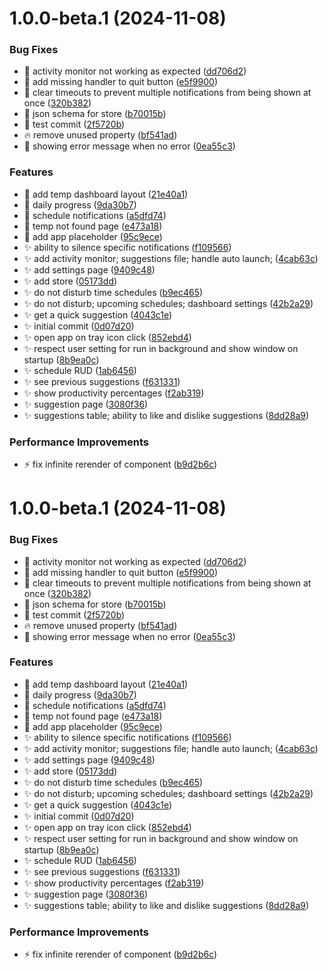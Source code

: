 # 1.0.0-beta.1 (2024-11-08)


### Bug Fixes

* :bug: activity monitor not working as expected ([dd706d2](https://github.com/Rethora/active-pixel-2/commit/dd706d2ab008b0484c799c9f6dce4da5067feeca))
* :bug: add missing handler to quit button ([e5f9900](https://github.com/Rethora/active-pixel-2/commit/e5f9900191a1515dbc8ea1f2e9ba65b5520fb305))
* :bug: clear timeouts to prevent multiple notifications from being shown at once ([320b382](https://github.com/Rethora/active-pixel-2/commit/320b38215bc96c7820e5e98d350819aae0204af5))
* :bug: json schema for store ([b70015b](https://github.com/Rethora/active-pixel-2/commit/b70015b4556f764c260acdbb9c11746fc8d37ad6))
* :construction: test commit ([2f5720b](https://github.com/Rethora/active-pixel-2/commit/2f5720ba350017a4d94bc13f926052f5e1d28b07))
* :fire: remove unused property ([bf541ad](https://github.com/Rethora/active-pixel-2/commit/bf541adcddb80f34587a2c7b979201ad2478cd7c))
* :goal_net: showing error message when no error ([0ea55c3](https://github.com/Rethora/active-pixel-2/commit/0ea55c3722e6fe1427e2574ae29cc9bce81a3a3e))


### Features

* :construction: add temp dashboard layout ([21e40a1](https://github.com/Rethora/active-pixel-2/commit/21e40a10369448b6be7b95f0370085b0a097b255))
* :construction: daily progress ([9da30b7](https://github.com/Rethora/active-pixel-2/commit/9da30b7db56db403750ebbf6e748d8fa73b15d58))
* :construction: schedule notifications ([a5dfd74](https://github.com/Rethora/active-pixel-2/commit/a5dfd74e2106783c887efa7fdf206bf55e41e8a8))
* :construction: temp not found page ([e473a18](https://github.com/Rethora/active-pixel-2/commit/e473a18e69e2b687d874eb054b072b545f6e165b))
* :lipstick: add app placeholder ([95c9ece](https://github.com/Rethora/active-pixel-2/commit/95c9eceb66e1aab8d656a435063b1a4563a4f836))
* :sparkles: ability to silence specific notifications ([f109566](https://github.com/Rethora/active-pixel-2/commit/f109566798ad0ad8e1a6a3910840a8c21f0a8df4))
* :sparkles: add activity monitor; suggestions file; handle auto launch; ([4cab63c](https://github.com/Rethora/active-pixel-2/commit/4cab63c17ade4f2f18e8a71c5b68695d748e75d3))
* :sparkles: add settings page ([9409c48](https://github.com/Rethora/active-pixel-2/commit/9409c481b5469da94c0204e8a3b90b6b5c231df9))
* :sparkles: add store ([05173dd](https://github.com/Rethora/active-pixel-2/commit/05173dd70a1e99313284d1a4978582cd4496d05c))
* :sparkles: do not disturb time schedules ([b9ec465](https://github.com/Rethora/active-pixel-2/commit/b9ec46538be814989d8a1a7709c81cf79c83e302))
* :sparkles: do not disturb; upcoming schedules; dashboard settings ([42b2a29](https://github.com/Rethora/active-pixel-2/commit/42b2a2972faf30c7505513eccb298d2e1b5dc4b0))
* :sparkles: get a quick suggestion ([4043c1e](https://github.com/Rethora/active-pixel-2/commit/4043c1e4ceefbbef3f9d1877538d03e74cb925fc))
* :sparkles: initial commit ([0d07d20](https://github.com/Rethora/active-pixel-2/commit/0d07d202cccf5e5a255abbfd068a16b9bd128627))
* :sparkles: open app on tray icon click ([852ebd4](https://github.com/Rethora/active-pixel-2/commit/852ebd43282accb7d8df48addb90f8f13fcced14))
* :sparkles: respect user setting for run in background and show window on startup ([8b9ea0c](https://github.com/Rethora/active-pixel-2/commit/8b9ea0cdee8e6d8f76644845d9f7a7f3c9f6dde1))
* :sparkles: schedule RUD ([1ab6456](https://github.com/Rethora/active-pixel-2/commit/1ab6456b562bdbecae732e38f5a8e43df8801994))
* :sparkles: see previous suggestions ([f631331](https://github.com/Rethora/active-pixel-2/commit/f631331e2e3a65ee49d832463ae45a00b49b49a3))
* :sparkles: show productivity percentages ([f2ab319](https://github.com/Rethora/active-pixel-2/commit/f2ab319b5af521296793723efcab02905f5eba77))
* :sparkles: suggestion page ([3080f36](https://github.com/Rethora/active-pixel-2/commit/3080f362207a1cb5ffea6462ad9cac6d53350617))
* :sparkles: suggestions table; ability to like and dislike suggestions ([8dd28a9](https://github.com/Rethora/active-pixel-2/commit/8dd28a9488df688446f86e02e3185a49a15f244b))


### Performance Improvements

* :zap: fix infinite rerender of component ([b9d2b6c](https://github.com/Rethora/active-pixel-2/commit/b9d2b6c5c63fb8566c6ab21aa86a5ca3ddbecf98))

# 1.0.0-beta.1 (2024-11-08)


### Bug Fixes

* :bug: activity monitor not working as expected ([dd706d2](https://github.com/Rethora/active-pixel-2/commit/dd706d2ab008b0484c799c9f6dce4da5067feeca))
* :bug: add missing handler to quit button ([e5f9900](https://github.com/Rethora/active-pixel-2/commit/e5f9900191a1515dbc8ea1f2e9ba65b5520fb305))
* :bug: clear timeouts to prevent multiple notifications from being shown at once ([320b382](https://github.com/Rethora/active-pixel-2/commit/320b38215bc96c7820e5e98d350819aae0204af5))
* :bug: json schema for store ([b70015b](https://github.com/Rethora/active-pixel-2/commit/b70015b4556f764c260acdbb9c11746fc8d37ad6))
* :construction: test commit ([2f5720b](https://github.com/Rethora/active-pixel-2/commit/2f5720ba350017a4d94bc13f926052f5e1d28b07))
* :fire: remove unused property ([bf541ad](https://github.com/Rethora/active-pixel-2/commit/bf541adcddb80f34587a2c7b979201ad2478cd7c))
* :goal_net: showing error message when no error ([0ea55c3](https://github.com/Rethora/active-pixel-2/commit/0ea55c3722e6fe1427e2574ae29cc9bce81a3a3e))


### Features

* :construction: add temp dashboard layout ([21e40a1](https://github.com/Rethora/active-pixel-2/commit/21e40a10369448b6be7b95f0370085b0a097b255))
* :construction: daily progress ([9da30b7](https://github.com/Rethora/active-pixel-2/commit/9da30b7db56db403750ebbf6e748d8fa73b15d58))
* :construction: schedule notifications ([a5dfd74](https://github.com/Rethora/active-pixel-2/commit/a5dfd74e2106783c887efa7fdf206bf55e41e8a8))
* :construction: temp not found page ([e473a18](https://github.com/Rethora/active-pixel-2/commit/e473a18e69e2b687d874eb054b072b545f6e165b))
* :lipstick: add app placeholder ([95c9ece](https://github.com/Rethora/active-pixel-2/commit/95c9eceb66e1aab8d656a435063b1a4563a4f836))
* :sparkles: ability to silence specific notifications ([f109566](https://github.com/Rethora/active-pixel-2/commit/f109566798ad0ad8e1a6a3910840a8c21f0a8df4))
* :sparkles: add activity monitor; suggestions file; handle auto launch; ([4cab63c](https://github.com/Rethora/active-pixel-2/commit/4cab63c17ade4f2f18e8a71c5b68695d748e75d3))
* :sparkles: add settings page ([9409c48](https://github.com/Rethora/active-pixel-2/commit/9409c481b5469da94c0204e8a3b90b6b5c231df9))
* :sparkles: add store ([05173dd](https://github.com/Rethora/active-pixel-2/commit/05173dd70a1e99313284d1a4978582cd4496d05c))
* :sparkles: do not disturb time schedules ([b9ec465](https://github.com/Rethora/active-pixel-2/commit/b9ec46538be814989d8a1a7709c81cf79c83e302))
* :sparkles: do not disturb; upcoming schedules; dashboard settings ([42b2a29](https://github.com/Rethora/active-pixel-2/commit/42b2a2972faf30c7505513eccb298d2e1b5dc4b0))
* :sparkles: get a quick suggestion ([4043c1e](https://github.com/Rethora/active-pixel-2/commit/4043c1e4ceefbbef3f9d1877538d03e74cb925fc))
* :sparkles: initial commit ([0d07d20](https://github.com/Rethora/active-pixel-2/commit/0d07d202cccf5e5a255abbfd068a16b9bd128627))
* :sparkles: open app on tray icon click ([852ebd4](https://github.com/Rethora/active-pixel-2/commit/852ebd43282accb7d8df48addb90f8f13fcced14))
* :sparkles: respect user setting for run in background and show window on startup ([8b9ea0c](https://github.com/Rethora/active-pixel-2/commit/8b9ea0cdee8e6d8f76644845d9f7a7f3c9f6dde1))
* :sparkles: schedule RUD ([1ab6456](https://github.com/Rethora/active-pixel-2/commit/1ab6456b562bdbecae732e38f5a8e43df8801994))
* :sparkles: see previous suggestions ([f631331](https://github.com/Rethora/active-pixel-2/commit/f631331e2e3a65ee49d832463ae45a00b49b49a3))
* :sparkles: show productivity percentages ([f2ab319](https://github.com/Rethora/active-pixel-2/commit/f2ab319b5af521296793723efcab02905f5eba77))
* :sparkles: suggestion page ([3080f36](https://github.com/Rethora/active-pixel-2/commit/3080f362207a1cb5ffea6462ad9cac6d53350617))
* :sparkles: suggestions table; ability to like and dislike suggestions ([8dd28a9](https://github.com/Rethora/active-pixel-2/commit/8dd28a9488df688446f86e02e3185a49a15f244b))


### Performance Improvements

* :zap: fix infinite rerender of component ([b9d2b6c](https://github.com/Rethora/active-pixel-2/commit/b9d2b6c5c63fb8566c6ab21aa86a5ca3ddbecf98))
